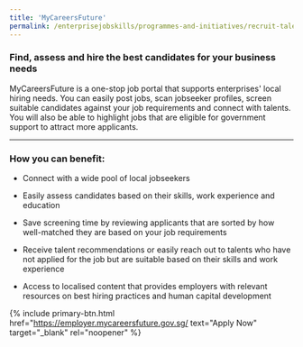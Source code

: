 ```yaml
---
title: 'MyCareersFuture'
permalink: /enterprisejobskills/programmes-and-initiatives/recruit-talent/mycareersfuture/
---
```


### Find, assess and hire the best candidates for your business needs

MyCareersFuture is a one-stop job portal that supports enterprises' local hiring needs. You can easily post jobs, scan jobseeker profiles, screen suitable candidates against your job requirements and connect with talents. You will also be able to highlight jobs that are eligible for government support to attract more applicants.

---

### How you can benefit:

- Connect with a wide pool of local jobseekers

- Easily assess candidates based on their skills, work experience and education

- Save screening time by reviewing applicants that are sorted by how well-matched they are based on your job requirements

- Receive talent recommendations or easily reach out to talents who have not applied for the job but are suitable based on their skills and work experience

- Access to localised content that provides employers with relevant resources on best hiring practices and human capital development

{% include primary-btn.html href="https://employer.mycareersfuture.gov.sg/ text="Apply Now" target="_blank" rel="noopener" %}
<script src="/jquery/resize-tables.js"></script>
